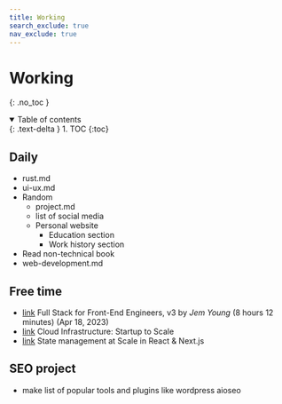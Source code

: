 ```yaml
---
title: Working
search_exclude: true
nav_exclude: true
---
```


<!-- prettier-ignore-start -->
# Working
{: .no_toc }

<details open markdown="block">
  <summary>
    Table of contents
  </summary>
  {: .text-delta }
1. TOC
{:toc}
</details>

<!-- prettier-ignore-end -->

## Daily

-   rust.md
-   ui-ux.md
-   Random
    -   project.md
    -   list of social media
    -   Personal website
        -   Education section
        -   Work history section
-   Read non-technical book
-   web-development.md

## Free time

-   [link](https://frontendmasters.com/courses/fullstack-v3/) Full Stack for Front-End Engineers, v3 by _Jem Young_ (8 hours 12 minutes) (Apr 18, 2023)
-   [link](https://frontendmasters.com/courses/cloud-infrastructure/) Cloud Infrastructure: Startup to Scale
-   [link](https://frontendmasters.com/courses/react-nextjs-state/) State management at Scale in React & Next.js

## SEO project

-   make list of popular tools and plugins like wordpress aioseo
